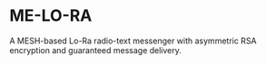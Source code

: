# ME-LO-RA
A MESH-based Lo-Ra radio-text messenger with asymmetric RSA encryption and guaranteed message delivery.
